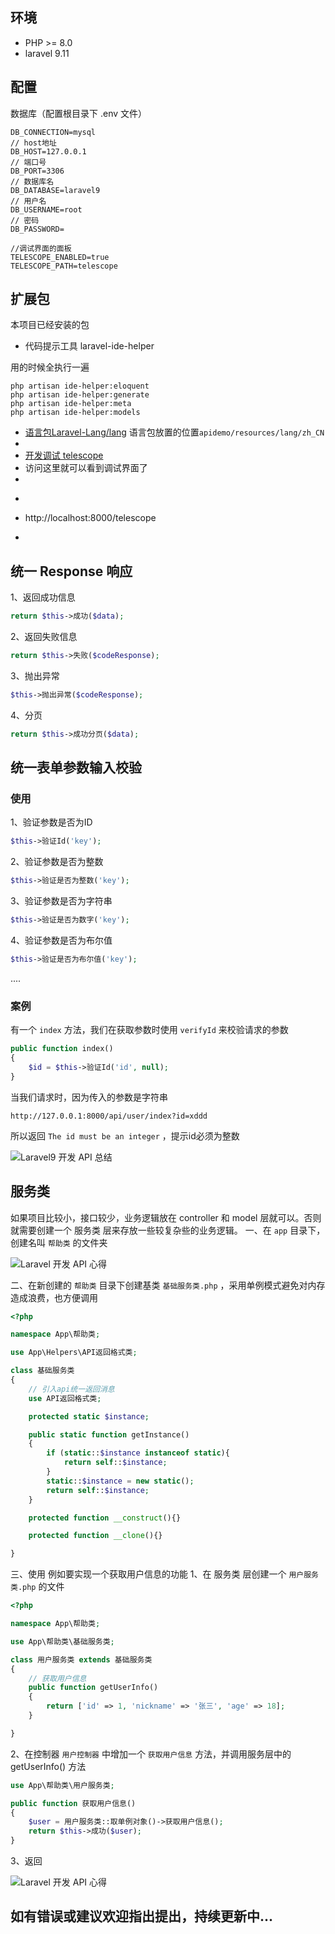 ## 环境

- PHP >= 8.0
- laravel 9.11

## 配置

数据库（配置根目录下 .env 文件）

```
DB_CONNECTION=mysql
// host地址
DB_HOST=127.0.0.1
// 端口号
DB_PORT=3306
// 数据库名
DB_DATABASE=laravel9
// 用户名
DB_USERNAME=root
// 密码
DB_PASSWORD=

//调试界面的面板
TELESCOPE_ENABLED=true
TELESCOPE_PATH=telescope
```

## 扩展包

本项目已经安装的包

- 代码提示工具 laravel-ide-helper

用的时候全执行一遍
```shell
php artisan ide-helper:eloquent
php artisan ide-helper:generate
php artisan ide-helper:meta
php artisan ide-helper:models
```

- [语言包Laravel-Lang/lang](https://github.com/Laravel-Lang/lang)
  语言包放置的位置`apidemo/resources/lang/zh_CN` 
- 
- [开发调试 telescope](https://learnku.com/docs/laravel/9.x/telescope/12275#local-only-installation)
- 
  访问这里就可以看到调试界面了
- 
- ```
- http://localhost:8000/telescope
- ```
  
## 统一 Response 响应

1、返回成功信息
```php
return $this->成功($data);
```
2、返回失败信息
```php
return $this->失败($codeResponse);
```
3、抛出异常
```php
$this->抛出异常($codeResponse);
```
4、分页
```php
return $this->成功分页($data);
```
## 统一表单参数输入校验

### 使用
1、验证参数是否为ID
```php
$this->验证Id('key');
```
2、验证参数是否为整数
```php
$this->验证是否为整数('key');
```
3、验证参数是否为字符串
```php
$this->验证是否为数字('key');
```
4、验证参数是否为布尔值
```php
$this->验证是否为布尔值('key');
```
....

### 案例
有一个 ```index``` 方法，我们在获取参数时使用 ```verifyId``` 来校验请求的参数
```php
public function index()
{
    $id = $this->验证Id('id', null);
}
```
当我们请求时，因为传入的参数是字符串
```
http://127.0.0.1:8000/api/user/index?id=xddd
```
所以返回 ```The id must be an integer``` ，提示id必须为整数

![Laravel9 开发 API 总结](https://cdn.learnku.com/uploads/images/202203/15/69325/73Yf2SI32F.png!large)

## 服务类
如果项目比较小，接口较少，业务逻辑放在 controller 和 model 层就可以。否则就需要创建一个 服务类 层来存放一些较复杂些的业务逻辑。
一、在 ```app``` 目录下，创建名叫 ```帮助类``` 的文件夹

![Laravel 开发 API 心得](https://cdn.learnku.com/uploads/images/202203/16/69325/GSPYII6h0q.png!large)

二、在新创建的 ```帮助类``` 目录下创建基类 ```基础服务类.php``` ，采用单例模式避免对内存造成浪费，也方便调用

```php
<?php

namespace App\帮助类;

use App\Helpers\API返回格式类;

class 基础服务类
{
    // 引入api统一返回消息
    use API返回格式类;

    protected static $instance;

    public static function getInstance()
    {
        if (static::$instance instanceof static){
            return self::$instance;
        }
        static::$instance = new static();
        return self::$instance;
    }

    protected function __construct(){}

    protected function __clone(){}

}

```
三、使用
例如要实现一个获取用户信息的功能
1、在 服务类 层创建一个 ```用户服务类.php``` 的文件

```php
<?php

namespace App\帮助类;

use App\帮助类\基础服务类;

class 用户服务类 extends 基础服务类
{
    // 获取用户信息
    public function getUserInfo()
    {
        return ['id' => 1, 'nickname' => '张三', 'age' => 18];
    }

}
```
2、在控制器 ```用户控制器``` 中增加一个 ```获取用户信息``` 方法，并调用服务层中的 getUserInfo() 方法

```php
use App\帮助类\用户服务类;

public function 获取用户信息()
{
    $user = 用户服务类::取单例对象()->获取用户信息();
    return $this->成功($user);
}
```
3、返回

![Laravel 开发 API 心得](https://cdn.learnku.com/uploads/images/202203/16/69325/D1dnCY6rNp.png!large)


## 如有错误或建议欢迎指出提出，持续更新中...

